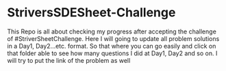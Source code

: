 # StriversSDESheet-Challenge
This Repo is all about checking my progress after accepting the challenge of #StriverSheetChallenge. Here I will going to update all problem solutions in a Day1, Day2...etc. format. So that where you can go easily and click on that folder able to see how many questions I did at Day1, Day2 and so on. I will try to put the link of the problem as well

